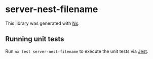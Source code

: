 # server-nest-filename

This library was generated with [Nx](https://nx.dev).

## Running unit tests

Run `nx test server-nest-filename` to execute the unit tests via [Jest](https://jestjs.io).
